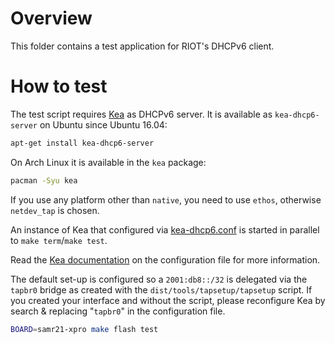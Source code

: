 # Overview

This folder contains a test application for RIOT's DHCPv6 client.

# How to test

The test script requires [Kea] as DHCPv6 server. It is available as
`kea-dhcp6-server` on Ubuntu since Ubuntu 16.04:

```sh
apt-get install kea-dhcp6-server
```

On Arch Linux it is available in the `kea` package:

```sh
pacman -Syu kea
```

If you use any platform other than `native`, you need to use `ethos`, otherwise
`netdev_tap` is chosen.

An instance of Kea that configured via [kea-dhcp6.conf](kea-dhcp6.conf) is
started in parallel to `make term`/`make test`.

Read the [Kea documentation] on the configuration file for more information.

The default set-up is configured so a `2001:db8::/32` is delegated via the
`tapbr0` bridge as created with the `dist/tools/tapsetup/tapsetup` script.
If you created your interface and without the script, please reconfigure Kea by
search & replacing "`tapbr0`" in the configuration file.

```sh
BOARD=samr21-xpro make flash test
```

[Kea]: http://kea.isc.org
[Kea documentation]: https://kea.readthedocs.io/en/latest/arm/config.html
